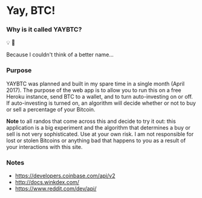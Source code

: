 # Yay, BTC!

### Why is it called YAYBTC?

💡
🤔

Because I couldn't think of a better name...

### Purpose

YAYBTC was planned and built in my spare time in a single month (April 2017). The purpose of the web app is to allow you to run this on a free Heroku instance, send BTC to a wallet, and to turn auto-investing on or off. If auto-investing is turned on, an algorithm will decide whether or not to buy or sell a percentage of your Bitcoin.

**Note** to all randos that come across this and decide to try it out: this application is a big experiment and the algorithm that determines a buy or sell is not very sophisticated. Use at your own risk. I am not responsible for lost or stolen Bitcoins or anything bad that happens to you as a result of your interactions with this site.

### Notes

* https://developers.coinbase.com/api/v2
* http://docs.winkdex.com/
* https://www.reddit.com/dev/api/
